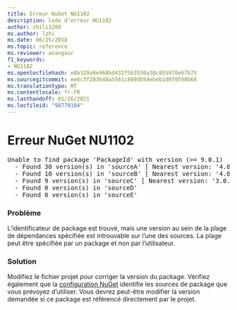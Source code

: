 ```yaml
---
title: Erreur NuGet NU1102
description: Code d’erreur NU1102
author: zhili1208
ms.author: lzhi
ms.date: 06/25/2018
ms.topic: reference
ms.reviewer: anangaur
f1_keywords:
- NU1102
ms.openlocfilehash: e8b329a9e968bd432f5b3550a30c855970e67b75
ms.sourcegitcommit: ee6c3f203648a5561c809db54ebeb1d0f0598b68
ms.translationtype: MT
ms.contentlocale: fr-FR
ms.lasthandoff: 01/26/2021
ms.locfileid: "98779104"
---
```

# <a name="nuget-error-nu1102"></a>Erreur NuGet NU1102

<pre>Unable to find package 'PackageId' with version (>= 9.0.1)<br/>  - Found 30 version(s) in 'sourceA' [ Nearest version: '4.0.0' ]<br/>  - Found 10 version(s) in 'sourceB' [ Nearest version: '4.0.0-rc-2129' ]<br/>  - Found 9 version(s) in 'sourceC' [ Nearest version: '3.0.0-beta-00032' ]<br/>  - Found 0 version(s) in 'sourceD'<br/>  - Found 0 version(s) in 'sourceE'</pre>

### <a name="issue"></a>Problème
L’identificateur de package est trouvé, mais une version au sein de la plage de dépendances spécifiée est introuvable sur l’une des sources. La plage peut être spécifiée par un package et non par l’utilisateur.

### <a name="solution"></a>Solution
Modifiez le fichier projet pour corriger la version du package. Vérifiez également que la [configuration NuGet](../../consume-packages/Configuring-NuGet-Behavior.md) identifie les sources de package que vous prévoyez d’utiliser. Vous devrez peut-être modifier la version demandée si ce package est référencé directement par le projet.
